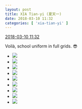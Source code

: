 ```yaml
---
layout: post
title: XIA Tian-yi (夏天一)
date: 2018-03-10 11:32
categories: [ 'xia-tian-yi' ]
---
```


<div class="weibo-info">
  <a href="https://weibo.com/6286030291/G6HR7gcYo">2018-03-10 11:32</a>
</div>

Voilà, school uniform in full grids. 😎

<!-- more -->

<ul class="weibo-pic-list-3">
  <li class="weibo-pic">
    <a href="https://wx2.sinaimg.cn/mw690/006RpxDlgy1fp7k9isvdij31sg2ds1kx.jpg"><img src="https://wx2.sinaimg.cn/thumb150/006RpxDlgy1fp7k9isvdij31sg2ds1kx.jpg"/></a>
  </li>
  <li class="weibo-pic">
    <a href="https://wx4.sinaimg.cn/mw690/006RpxDlgy1fp7k9knm31j31f31w0e84.jpg"><img src="https://wx4.sinaimg.cn/thumb150/006RpxDlgy1fp7k9knm31j31f31w0e84.jpg"/></a>
  </li>
  <li class="weibo-pic">
    <a href="https://wx4.sinaimg.cn/mw690/006RpxDlgy1fp7k9lwodrj31sg2dse56.jpg"><img src="https://wx4.sinaimg.cn/thumb150/006RpxDlgy1fp7k9lwodrj31sg2dse56.jpg"/></a>
  </li>
  <li class="weibo-pic">
    <a href="https://wx4.sinaimg.cn/mw690/006RpxDlgy1fp7k9n2k9hj30rv112hay.jpg"><img src="https://wx4.sinaimg.cn/thumb150/006RpxDlgy1fp7k9n2k9hj30rv112hay.jpg"/></a>
  </li>
  <li class="weibo-pic">
    <a href="https://wx1.sinaimg.cn/mw690/006RpxDlgy1fp7k9gydf6j31sg2dse81.jpg"><img src="https://wx1.sinaimg.cn/thumb150/006RpxDlgy1fp7k9gydf6j31sg2dse81.jpg"/></a>
  </li>
  <li class="weibo-pic">
    <a href="https://wx3.sinaimg.cn/mw690/006RpxDlgy1fp7k9oj01vj31sg2dshdv.jpg"><img src="https://wx3.sinaimg.cn/thumb150/006RpxDlgy1fp7k9oj01vj31sg2dshdv.jpg"/></a>
  </li>
  <li class="weibo-pic">
    <a href="https://wx1.sinaimg.cn/mw690/006RpxDlgy1fp7k9qbtrij31f31w0hdw.jpg"><img src="https://wx1.sinaimg.cn/thumb150/006RpxDlgy1fp7k9qbtrij31f31w0hdw.jpg"/></a>
  </li>
  <li class="weibo-pic">
    <a href="https://wx3.sinaimg.cn/mw690/006RpxDlgy1fp7k9rs51hj31sg2dshdt.jpg"><img src="https://wx3.sinaimg.cn/thumb150/006RpxDlgy1fp7k9rs51hj31sg2dshdt.jpg"/></a>
  </li>
  <li class="weibo-pic">
    <a href="https://wx2.sinaimg.cn/mw690/006RpxDlgy1fp7k9ti9r7j31f31w0b2c.jpg"><img src="https://wx2.sinaimg.cn/thumb150/006RpxDlgy1fp7k9ti9r7j31f31w0b2c.jpg"/></a>
  </li>
</ul>
